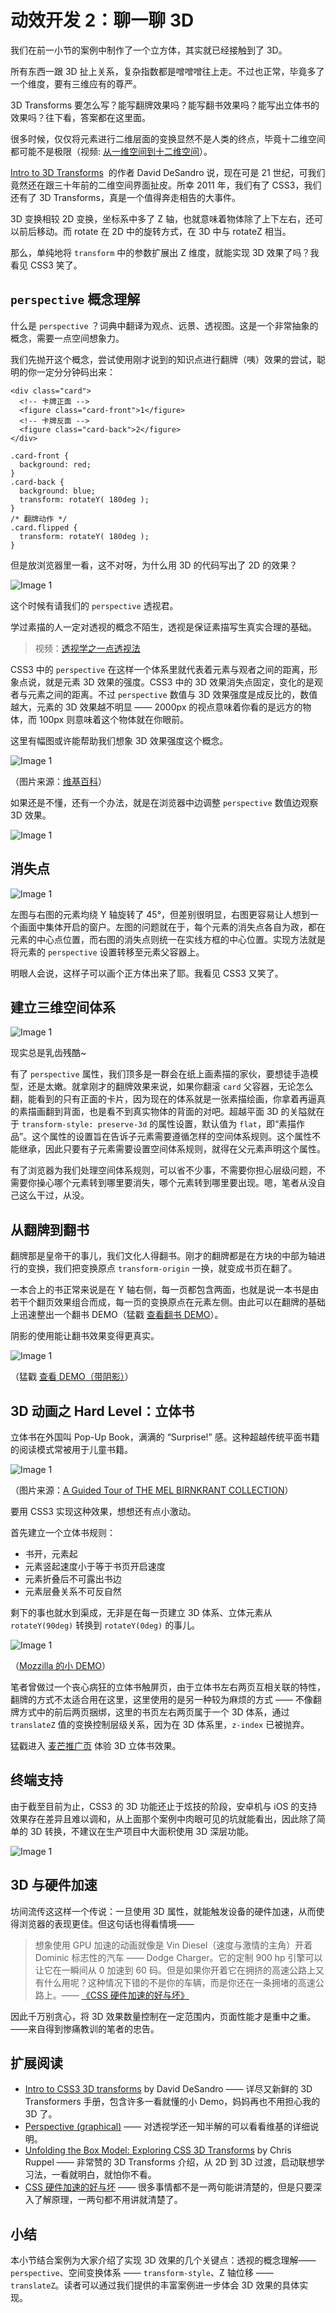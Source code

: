 # 动效开发 2：聊一聊 3D

我们在前一小节的案例中制作了一个立方体，其实就已经接触到了 3D。

所有东西一跟 3D 扯上关系，复杂指数都是噌噌噌往上走。不过也正常，毕竟多了一个维度，要有三维应有的尊严。

3D Transforms 要怎么写？能写翻牌效果吗？能写翻书效果吗？能写出立体书的效果吗？往下看，答案都在这里面。

很多时候，仅仅将元素进行二维层面的变换显然不是人类的终点，毕竟十二维空间都可能不是极限（视频: [从一维空间到十二维空间][link 1]）。

[Intro to 3D Transforms][]  的作者 David DeSandro 说，现在可是 21 世纪，可我们竟然还在跟三十年前的二维空间界面扯皮。所幸 2011 年，我们有了 CSS3，我们还有了 3D Transforms，真是一个值得奔走相告的大事件。

3D 变换相较 2D 变换，坐标系中多了 Z 轴，也就意味着物体除了上下左右，还可以前后移动。而 rotate 在 2D 中的旋转方式，在 3D 中与 rotateZ 相当。

那么，单纯地将 `transform` 中的参数扩展出 Z 维度，就能实现 3D 效果了吗？我看见 CSS3 笑了。

## `perspective` 概念理解

什么是 `perspective` ？词典中翻译为观点、远景、透视图。这是一个非常抽象的概念，需要一点空间想象力。

我们先抛开这个概念，尝试使用刚才说到的知识点进行翻牌（咦）效果的尝试，聪明的你一定分分钟码出来：

    <div class="card">
      <!-- 卡牌正面 -->
      <figure class="card-front">1</figure>
      <!-- 卡牌反面 -->
      <figure class="card-back">2</figure>
    </div>

    .card-front {
      background: red;
    }
    .card-back {
      background: blue;
      transform: rotateY( 180deg );
    }
    /* 翻牌动作 */
    .card.flipped {
      transform: rotateY( 180deg );
    }

但是放浏览器里一看，这不对呀，为什么用 3D 的代码写出了 2D 的效果？

![Image 1](_media/5a0f593a77854e79a5d101d374eda782.png)

这个时候有请我们的 `perspective` 透视君。

学过素描的人一定对透视的概念不陌生，透视是保证素描写生真实合理的基础。

> 视频：[透视学之一点透视法][link 2]

CSS3 中的 `perspective` 在这样一个体系里就代表着元素与观者之间的距离，形象点说，就是元素 3D 效果的强度。CSS3 中的 3D 效果消失点固定，变化的是观者与元素之间的距离。不过 `perspective` 数值与 3D 效果强度是成反比的，数值越大，元素的 3D 效果越不明显 —— 2000px 的视点意味着你看的是远方的物体，而 100px 则意味着这个物体就在你眼前。

这里有幅图或许能帮助我们想象 3D 效果强度这个概念。

![Image 1](_media/5d4ac284e9f245d59b4296b7a1edbf9f.png)

（图片来源：[维基百科][link 3]）

如果还是不懂，还有一个办法，就是在浏览器中边调整 `perspective` 数值边观察 3D 效果。

![Image 1](_media/b4f8594475af45d293cdefc3c8f651c7.png)

## 消失点

![Image 1](_media/69ad655f33244fb388e4efa88db2dcee.png)

左图与右图的元素均绕 Y 轴旋转了 45°，但差别很明显，右图更容易让人想到一个画面中集体开启的窗户。左图的问题就在于，每个元素的消失点各自为政，都在元素的中心点位置，而右图的消失点则统一在实线方框的中心位置。实现方法就是将元素的 `perspective` 设置转移至元素父容器上。

明眼人会说，这样子可以画个正方体出来了耶。我看见 CSS3 又笑了。

## 建立三维空间体系

![Image 1](_media/cf784a0f3c1c4e4d80ec66bebd6530db.png)

现实总是乳齿残酷~

有了 `perspective` 属性，我们顶多是一群会在纸上画素描的家伙，要想徒手造模型，还是太嫩。就拿刚才的翻牌效果来说，如果你翻滚 `card` 父容器，无论怎么翻，能看到的只有正面的卡片，因为现在的体系就是一张素描绘画，你拿着再逼真的素描画翻到背面，也是看不到真实物体的背面的对吧。超越平面 3D 的关隘就在于 `transform-style: preserve-3d` 的属性设置，默认值为 `flat`，即“素描作品”。这个属性的设置旨在告诉子元素需要遵循怎样的空间体系规则。这个属性不能继承，因此只要有子元素需要设置空间体系规则，就得在父元素声明这个属性。

有了浏览器为我们处理空间体系规则，可以省不少事，不需要你担心层级问题，不需要你操心哪个元素转到哪里要消失，哪个元素转到哪里要出现。嗯，笔者从没自己这么干过，从没。

## 从翻牌到翻书

翻牌那是皇帝干的事儿，我们文化人得翻书。刚才的翻牌都是在方块的中部为轴进行的变换，我们把变换原点 `transform-origin` 一换，就变成书页在翻了。

一本合上的书正常来说是在 Y 轴右侧，每一页都包含两面，也就是说一本书是由若干个翻页效果组合而成，每一页的变换原点在元素左侧。由此可以在翻牌的基础上迅速整出一个翻书 DEMO（猛戳 [查看翻书 DEMO][demo]）。

阴影的使用能让翻书效果变得更真实。

![Image 1](_media/8f1ec5def8464e6482a52ab50340ae63.png)

（猛戳 [查看 DEMO（带阴影）][demo 1]）

## 3D 动画之 Hard Level：立体书

立体书在外国叫 Pop-Up Book，满满的 “Surprise!” 感。这种超越传统平面书籍的阅读模式常被用于儿童书籍。

![Image 1](_media/f537cf88ef634803871c438567b4ca47.png)

（图片来源：[A Guided Tour of THE MEL BIRNKRANT COLLECTION][]）

要用 CSS3 实现这种效果，想想还有点小激动。

首先建立一个立体书规则：

- 书开，元素起
- 元素竖起速度小于等于书页开启速度
- 元素折叠后不可露出书边
- 元素层叠关系不可反自然

剩下的事也就水到渠成，无非是在每一页建立 3D 体系、立体元素从 `rotateY(90deg)` 转换到 `rotateY(0deg)` 的事儿。

![Image 1](_media/8ebeb2ff0e8c403c8f84e00de834b450.png)

（[Mozzilla 的小 DEMO][mozzilla _ demo]）

笔者曾做过一个丧心病狂的立体书触屏页，由于立体书左右两页互相关联的特性，翻牌的方式不太适合用在这里，这里使用的是另一种较为麻烦的方式 —— 不像翻牌方式中的前后两页捆绑，这里的书页左右两页属于一个 3D 体系，通过 `translateZ` 值的变换控制层级关系，因为在 3D 体系里，`z-index` 已被抛弃。

猛戳进入 [麦芒推广页][link 4] 体验 3D 立体书效果。

## 终端支持

由于截至目前为止，CSS3 的 3D 功能还止于炫技的阶段，安卓机与 iOS 的支持效果存在差异且难以调和，从上面那个案例中肉眼可见的坑就能看出，因此除了简单的 3D 转换，不建议在生产项目中大面积使用 3D 深层功能。

![Image 1](_media/978b2bf78f224b23a089bd051fc2666b.png)

## 3D 与硬件加速

坊间流传这这样一个传说：一旦使用 3D 属性，就能触发设备的硬件加速，从而使得浏览器的表现更佳。但这句话也得看情境——

> 想象使用 GPU 加速的动画就像是 Vin Diesel（速度与激情的主角）开着 Dominic 标志性的汽车 —— Dodge Charger。它的定制 900 hp 引擎可以让它在一瞬间从 0 加速到 60 码。但是如果你开着它在拥挤的高速公路上又有什么用呢？这种情况下错的不是你的车辆，而是你还在一条拥堵的高速公路上。—— [《CSS 硬件加速的好与坏》][css]

因此千万别贪心，将 3D 效果数量控制在一定范围内，页面性能才是重中之重。——来自得到惨痛教训的笔者的忠告。

## 扩展阅读

- [Intro to CSS3 3D transforms][intro to 3d transforms] by David DeSandro —— 详尽又新鲜的 3D Transformers 手册，包含许多一看就懂的小 Demo，妈妈再也不用担心我的 3D 了。
- [Perspective (graphical)][link 3] —— 对透视学还一知半解的可以看看维基的详细说明。
- [Unfolding the Box Model: Exploring CSS 3D Transforms][unfolding the box model_ exploring css 3d transforms] by Chris Ruppel —— 非常赞的 3D Transforms 介绍，从 2D 到 3D 过渡，启动联想学习法，一看就明白，就怕你不看。
- [CSS 硬件加速的好与坏][css] —— 很多事情都不是一两句能讲清楚的，但是只要深入了解原理，一两句都不用讲就清楚了。

## 小结

本小节结合案例为大家介绍了实现 3D 效果的几个关键点：透视的概念理解—— `perspective`、空间变换体系 —— `transform-style`、Z 轴位移 —— `translateZ`。读者可以通过我们提供的丰富案例进一步体会 3D 效果的具体实现。

[link 1]: http://v.youku.com/v_show/id_XNjA0MjU5NzA4.html?from=s1.8-1-1.2
[intro to 3d transforms]: https://desandro.github.io/3dtransforms/
[202202221037353.png]: https://s.poetries.work/images/202202221037353.png
[link 2]: https://www.bilibili.com/video/av14392523/
[202202221037384.png]: https://s.poetries.work/images/202202221037384.png
[link 3]: https://en.wikipedia.org/wiki/Perspective_%28graphical%29
[202202221037445.png]: https://s.poetries.work/images/202202221037445.png
[202202221037257.png]: https://s.poetries.work/images/202202221037257.png
[202202221038675.png]: https://s.poetries.work/images/202202221038675.png
[demo]: http://lyxuncle.github.io/pageturning/demo/demo.html
[202202221038458.png]: https://s.poetries.work/images/202202221038458.png
[demo 1]: http://lyxuncle.github.io/pageturning/demo/demo2.html
[202202221038005.png]: https://s.poetries.work/images/202202221038005.png
[a guided tour of the mel birnkrant collection]: http://melbirnkrant.com/collection/page48.html
[202202221038540.png]: https://s.poetries.work/images/202202221038540.png
[mozzilla _ demo]: http://www.html5tricks.com/demo/css3-3d-book/index.html
[link 4]: http://jdc.jd.com/fd/pp/maimang/index.html
[202202221038985.png]: https://s.poetries.work/images/202202221038985.png
[css]: http://efe.baidu.com/blog/hardware-accelerated-css-the-nice-vs-the-naughty/
[unfolding the box model_ exploring css 3d transforms]: http://rupl.github.io/unfold/
